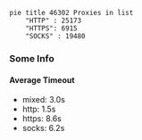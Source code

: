 
```mermaid
pie title 46302 Proxies in list
    "HTTP" : 25173
    "HTTPS": 6915
    "SOCKS" : 19480
```

### Some Info
#### Average Timeout

- mixed: 3.0s
- http: 1.5s
- https: 8.6s
- socks: 6.2s